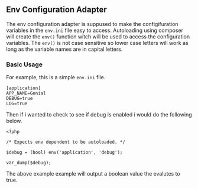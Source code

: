 ## Env Configuration Adapter
The env configuration adapter is suppused to make the configifuration variables in the `env.ini` file easy to access. Autoloading using composer will create the `env()` function witch will be used to access the configuration variables. The `env()` is not case sensitive so lower case letters will work as long as the variable names are in capital letters.

### Basic Usage
For example, this is a simple `env.ini` file.
```
[application]
APP_NAME=Genial
DEBUG=true
LOG=true
```
Then if i wanted to check to see if debug is enabled i would do the following below.
```
<?php

/* Expects env dependent to be autoloaded. */

$debug = (bool) env('application', 'debug');

var_dump($debug);
```
The above example example will output a boolean value the evalutes to true.
